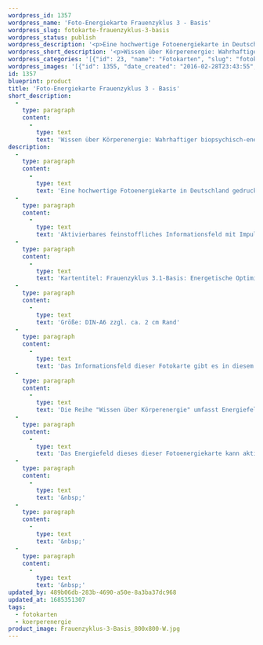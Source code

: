 ```yaml
---
wordpress_id: 1357
wordpress_name: 'Foto-Energiekarte Frauenzyklus 3 - Basis'
wordpress_slug: fotokarte-frauenzyklus-3-basis
wordpress_status: publish
wordpress_description: '<p>Eine hochwertige Fotoenergiekarte in Deutschland gedruckt und in Handarbeit laminiert.  Sie ist in Postkartengröße (DIN-A6) gut zu transportieren und kann auch auf den Körper aufgelegt werden.</p><p>Aktivierbares feinstoffliches Informationsfeld mit Impulsen zur Selbststeuerung: Körperenergiewissen - Weibliches Gesamtsystem – energetische Optimierung: Basiswissen über Körperenergie, speziell Frauen-Lebenszyklus 3 (Beginnt energetisch ca. ab dem 30 Lebensjahr). Das Energiefeld dieses Bildes bietet Impulse an, um das eigene Wissen über das intakte Energiefeld einer Frau ab ca. dem 30. Lebensjahr in Wahrhaftigkeit und in sein Optimum zu transformieren. Diese Bild ist Teil der Reihe "Wissen über Körperenergie" (beachten Sie bitte unsere Anmerkungen weiter unten zur Reihe "Wissen über Körperenergien").</p><p>Kartentitel: Frauenzyklus 3.1-Basis: Energetische Optimierung des Gesamtsystems. Reihe: Körperenergiewissen</p><p>Größe: DIN-A6 zzgl. ca. 2 cm Rand<br />Andere Formate sind individuell für Sie innerhalb weniger Tage herstellbar. Bitte kontaktieren Sie uns hierfür unter <a href="mailto:info@elvedenverlag.de">info@elvedenverlag.de</a>.</p><p>Das Informationsfeld dieser Fotokarte gibt es in diesem Shop auch als <a href="https://my.feenbaum.de/produkt/energiespray-frauenzyklus-3-fz3/">Energiespray</a> oder Wandbild (ab März 2016)</p><p>Die Reihe "Wissen über Körperenergie" umfasst Energiefelder in Bezug auf sämtliche Funktionen und Teilbereiche des menschlichen Körpers. Rechtlicher Hinweis: Es handelt sich bei diesen Bildern um Energiefelder mit Impulsen, um Wissen selbst zu entwickeln. Sie ersetzen nicht den Besuch bei einem Arzt etc. oder therapeutischer Anwendungen. Bei Interesse an einem Set mit den gleichen Bildern in verschiedenen Größen oder unterschiedlichen Bildern dieser Reihe wenden Sie sich bitte direkt an uns. Wir informieren Sie gerne über die Vergünstigungen oder Händlerkonditionen. Für Praxiseinrichtungen etc. sowie für zur Anwendung mit anderen Personen oder Gruppen beraten wir Sie gerne.</p><p>Das Energiefeld dieses dieser Fotoenergiekarte kann aktiviert werden über das bewusste Konzentrieren auf den für sich selbst erwünschten inneren Zustand an Wissen über Körperenergien. Es aktiviert sich jeweils der Teil des Kartenergiefeldes, der aktuell förderlich ist.</p><p><a href="https://my.feenbaum.de/anwendung-energiebilder-foto-laminiert/">Anwendungshinweise</a>      <a href="https://my.feenbaum.de/produktinformationen-fotokarten/">Produktinformationen</a></p><p>&nbsp;</p><p>&nbsp;</p><p>&nbsp;</p>'
wordpress_short_description: '<p>Wissen über Körperenergie: Wahrhaftiger biopsychisch-energetischer Zustand einer Frau im Alter ab ca. 30<br /><em>Hinweis: Das Wasserzeichen „Elveden Verlag Energiebild“ wird nicht mit gedruckt</em></p>'
wordpress_categories: '[{"id": 23, "name": "Fotokarten", "slug": "fotokarten"}, {"id": 68, "name": "K\u00f6rperenergie", "slug": "koerperenergie"}]'
wordpress_images: '[{"id": 1355, "date_created": "2016-02-28T23:43:55", "date_created_gmt": "2016-02-28T21:43:55", "date_modified": "2016-02-28T23:43:55", "date_modified_gmt": "2016-02-28T21:43:55", "src": "https://my.feenbaum.de/wp-content/uploads/2016/02/Frauenzyklus-3-Basis_800x800-W.jpg", "name": "Frauenzyklus 3-Basis_800x800-W", "alt": ""}]'
id: 1357
blueprint: product
title: 'Foto-Energiekarte Frauenzyklus 3 - Basis'
short_description:
  -
    type: paragraph
    content:
      -
        type: text
        text: 'Wissen über Körperenergie: Wahrhaftiger biopsychisch-energetischer Zustand einer Frau im Alter ab ca. 30'
description:
  -
    type: paragraph
    content:
      -
        type: text
        text: 'Eine hochwertige Fotoenergiekarte in Deutschland gedruckt und in Handarbeit laminiert.  Sie ist in Postkartengröße (DIN-A6) gut zu transportieren und kann auch auf den Körper aufgelegt werden.'
  -
    type: paragraph
    content:
      -
        type: text
        text: 'Aktivierbares feinstoffliches Informationsfeld mit Impulsen zur Selbststeuerung: Körperenergiewissen - Weibliches Gesamtsystem – energetische Optimierung: Basiswissen über Körperenergie, speziell Frauen-Lebenszyklus 3 (Beginnt energetisch ca. ab dem 30 Lebensjahr). Das Energiefeld dieses Bildes bietet Impulse an, um das eigene Wissen über das intakte Energiefeld einer Frau ab ca. dem 30. Lebensjahr in Wahrhaftigkeit und in sein Optimum zu transformieren. Diese Bild ist Teil der Reihe "Wissen über Körperenergie" (beachten Sie bitte unsere Anmerkungen weiter unten zur Reihe "Wissen über Körperenergien").'
  -
    type: paragraph
    content:
      -
        type: text
        text: 'Kartentitel: Frauenzyklus 3.1-Basis: Energetische Optimierung des Gesamtsystems. Reihe: Körperenergiewissen'
  -
    type: paragraph
    content:
      -
        type: text
        text: 'Größe: DIN-A6 zzgl. ca. 2 cm Rand'
  -
    type: paragraph
    content:
      -
        type: text
        text: 'Das Informationsfeld dieser Fotokarte gibt es in diesem Shop auch als Energiespray oder Wandbild (ab März 2016)'
  -
    type: paragraph
    content:
      -
        type: text
        text: 'Die Reihe "Wissen über Körperenergie" umfasst Energiefelder in Bezug auf sämtliche Funktionen und Teilbereiche des menschlichen Körpers. Rechtlicher Hinweis: Es handelt sich bei diesen Bildern um Energiefelder mit Impulsen, um Wissen selbst zu entwickeln. Sie ersetzen nicht den Besuch bei einem Arzt etc. oder therapeutischer Anwendungen. Bei Interesse an einem Set mit den gleichen Bildern in verschiedenen Größen oder unterschiedlichen Bildern dieser Reihe wenden Sie sich bitte direkt an uns. Wir informieren Sie gerne über die Vergünstigungen oder Händlerkonditionen. Für Praxiseinrichtungen etc. sowie für zur Anwendung mit anderen Personen oder Gruppen beraten wir Sie gerne.'
  -
    type: paragraph
    content:
      -
        type: text
        text: 'Das Energiefeld dieses dieser Fotoenergiekarte kann aktiviert werden über das bewusste Konzentrieren auf den für sich selbst erwünschten inneren Zustand an Wissen über Körperenergien. Es aktiviert sich jeweils der Teil des Kartenergiefeldes, der aktuell förderlich ist.'
  -
    type: paragraph
    content:
      -
        type: text
        text: '&nbsp;'
  -
    type: paragraph
    content:
      -
        type: text
        text: '&nbsp;'
  -
    type: paragraph
    content:
      -
        type: text
        text: '&nbsp;'
updated_by: 489b06db-283b-4690-a50e-8a3ba37dc968
updated_at: 1685351307
tags:
  - fotokarten
  - koerperenergie
product_image: Frauenzyklus-3-Basis_800x800-W.jpg
---
```

